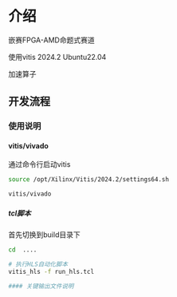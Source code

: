# 介绍

嵌赛FPGA-AMD命题式赛道

使用vitis 2024.2
Ubuntu22.04

加速算子

## 开发流程

### 使用说明

#### vitis/vivado

通过命令行启动vitis

```bash
source /opt/Xilinx/Vitis/2024.2/settings64.sh

vitis/vivado
```

##### tcl脚本

首先切换到build目录下

```bash
cd  ....
```

``` bash
# 执行HLS自动化脚本
vitis_hls -f run_hls.tcl

#### 关键输出文件说明


```
